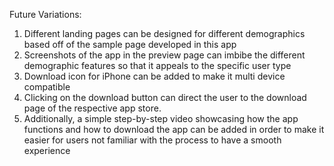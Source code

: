 Future Variations:
1. Different landing pages can be designed for different demographics based off of the sample page developed in this app
2. Screenshots of the app in the preview page can imbibe the different demographic features so that it appeals to the specific user type
3. Download icon for iPhone can be added to make it multi device compatible
4. Clicking on the download button can direct the user to the download page of the respective app store.
5. Additionally, a simple step-by-step video showcasing how the app functions and how to download the app can be added in order to make it easier for users not familiar with the process to have a smooth experience
